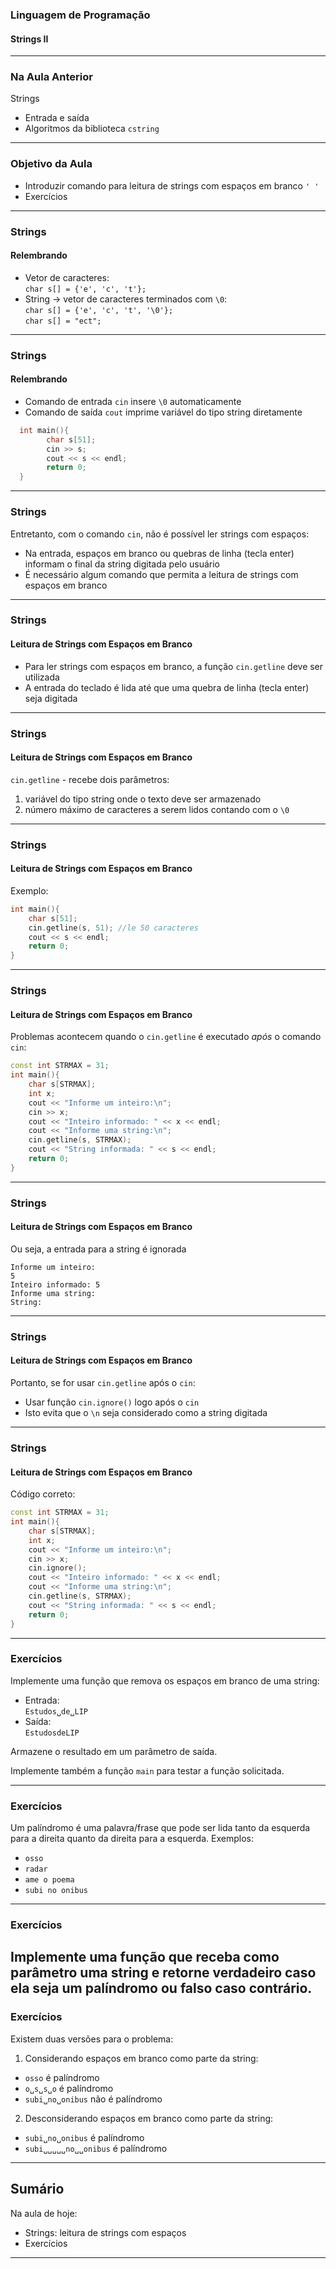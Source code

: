 ### Linguagem de Programação
#### Strings II
---

### Na Aula Anterior

Strings
- Entrada e saída
- Algoritmos da biblioteca `cstring`
---

### Objetivo da Aula
- Introduzir comando para leitura de strings com espaços em branco `' '`
- Exercícios
---

### Strings
#### Relembrando

- Vetor de caracteres:<br>
  `char s[] = {'e', 'c', 't'};`
- String $\rightarrow$ vetor de caracteres terminados com `\0`:<br>
  `char s[] = {'e', 'c', 't', '\0'};`<br>
  `char s[] = "ect";`
---

### Strings
#### Relembrando

- Comando de entrada `cin` insere `\0` automaticamente
- Comando de saída `cout` imprime variável do tipo string diretamente

```C++
  int main(){
        char s[51];
        cin >> s;
        cout << s << endl;
        return 0;
  }
```
---

### Strings

Entretanto, com o comando `cin`, não é possível ler strings com espaços:

- Na entrada, espaços em branco ou quebras de linha (tecla enter) informam o final da string digitada pelo usuário
- É necessário algum comando que permita a leitura de strings com espaços em branco
---

### Strings
#### Leitura de Strings com Espaços em Branco
- Para ler strings com espaços em branco, a função
  `cin.getline` deve ser utilizada
- A entrada do teclado é lida até que uma quebra de linha (tecla enter) seja digitada
---

### Strings
#### Leitura de Strings com Espaços em Branco
`cin.getline` - recebe dois parâmetros:
1. variável do tipo string onde o texto deve ser armazenado
2. número máximo de caracteres a serem lidos contando com o `\0`
---

### Strings
#### Leitura de Strings com Espaços em Branco

Exemplo:

```C++
int main(){
    char s[51];
    cin.getline(s, 51); //le 50 caracteres
    cout << s << endl;
    return 0;
}
```
---

### Strings
#### Leitura de Strings com Espaços em Branco
Problemas acontecem quando o `cin.getline`
é executado _após_ o comando `cin`:

```C++
const int STRMAX = 31;
int main(){
    char s[STRMAX];
    int x;
    cout << "Informe um inteiro:\n";
    cin >> x;
    cout << "Inteiro informado: " << x << endl;
    cout << "Informe uma string:\n";
    cin.getline(s, STRMAX);
    cout << "String informada: " << s << endl;
    return 0;
}  
```
---

### Strings
#### Leitura de Strings com Espaços em Branco
Ou seja, a entrada para a string é ignorada

```
Informe um inteiro:
5
Inteiro informado: 5
Informe uma string:
String:
```
---

### Strings
#### Leitura de Strings com Espaços em Branco

Portanto, se for usar `cin.getline` após o `cin`:
- Usar função `cin.ignore()` logo após o `cin`
- Isto evita que o `\n` seja considerado como a string digitada
---

### Strings
#### Leitura de Strings com Espaços em Branco
Código correto:

```C++
const int STRMAX = 31;
int main(){
    char s[STRMAX];
    int x;
    cout << "Informe um inteiro:\n";
    cin >> x;
    cin.ignore();
    cout << "Inteiro informado: " << x << endl;
    cout << "Informe uma string:\n";
    cin.getline(s, STRMAX);
    cout << "String informada: " << s << endl;
    return 0;
}
```
---

### Exercícios

Implemente uma função que remova os espaços
em branco de uma string:
- Entrada:<br>
  `Estudos␣de␣LIP`
- Saída:<br>
  `EstudosdeLIP`

Armazene o resultado em um parâmetro de saída.

Implemente também a função `main` para testar
a função solicitada.

---

### Exercícios
Um palíndromo é uma palavra/frase que pode ser lida tanto da esquerda para a direita quanto da direita para a esquerda. Exemplos:<br>
- `osso`
- `radar`
- `ame o poema`
- `subi no onibus`
---

### Exercícios
Implemente uma função que receba como parâmetro uma string e retorne verdadeiro caso
ela seja um palíndromo ou falso caso contrário.
---

### Exercícios
Existem duas versões para o problema:
1. Considerando espaços em branco como parte da string:<br>
 - `osso` é palíndromo
 - `o␣s␣s␣o` é palíndromo
 - `subi␣no␣onibus` não é palíndromo
2. Desconsiderando espaços em branco como parte da string:<br>
 - `subi␣no␣onibus` é palíndromo
 - `subi␣␣␣␣␣no␣␣onibus` é palíndromo
---

## Sumário
Na aula de hoje:
- Strings: leitura de strings com espaços
- Exercícios
---
